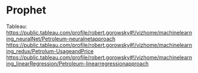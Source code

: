# Prophet

Tableau:
https://public.tableau.com/profile/robert.gorowsky#!/vizhome/machinelearning_neuralNet/Petroleum-neuralnetapproach
https://public.tableau.com/profile/robert.gorowsky#!/vizhome/machinelearning_redux/Petrolum-UsageandPrice
https://public.tableau.com/profile/robert.gorowsky#!/vizhome/machinelearning_linearRegression/Petroleum-linearregressionapproach
